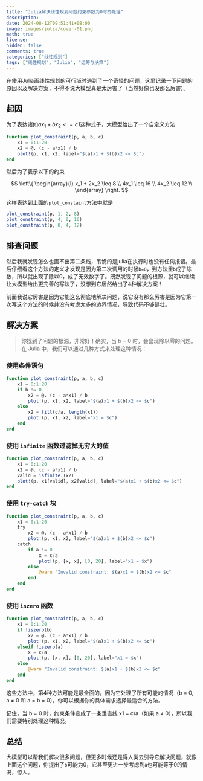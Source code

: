 ```yaml
---
title: "Julia解决线性规划问题约束参数为0时的处理"
description: 
date: 2024-08-12T09:51:41+08:00
image: images/julia/cover-01.png
math: true
license: 
hidden: false
comments: true
categories: ["线性规划"]
tags: ["线性规划", "Julia", "运筹与决策"]
---
```


在使用Julia画线性规划的可行域时遇到了一个奇怪的问题，这里记录一下问题的原因以及解决方案，不得不说大模型真是太厉害了（当然好像也没那么厉害）。

## 起因

为了表达诸如$ax_1 + bx_2 <= c1$这种式子，大模型给出了一个自定义方法

```julia
function plot_constraint(p, a, b, c)
    x1 = 0:1:20
    x2 = @. (c - a*x1) / b 
    plot!(p, x1, x2, label="$(a)x1 + $(b)x2 <= $c")
end
```

然后为了表示以下的约束

$$
\left\{
\begin{array}{l}
x_1 + 2x_2 \leq 8 \\
4x_1 \leq 16 \\
4x_2 \leq 12 \\
\end{array}
\right.
$$

这样表达到上面的`plot_constaint`方法中就是

```julia
plot_constraint(p, 1, 2, 8)
plot_constraint(p, 4, 0, 16)
plot_constraint(p, 0, 4, 12)
```

## 排查问题

然后我就发现怎么也画不出第二条线，吊诡的是julia在执行时也没有任何报错。最后仔细看这个方法的定义才发现是因为第二次调用的时候`b=0`，到方法里`b`成了除数，所以就出现了除以0，成了无效数字了。既然发现了问题的根源，就可以继续让大模型给出更完善的写法了，没想到它居然给出了4种解决方案！

前面我说它厉害是因为它能这么彻底地解决问题，说它没有那么厉害是因为它第一次写这个方法的时候并没有考虑太多的边界情况，导致代码不够健壮。

## 解决方案

> 你找到了问题的根源，非常好！确实，当 b = 0 时，会出现除以零的问题。在 Julia 中，我们可以通过几种方式来处理这种情况：

### 使用条件语句

```julia
function plot_constraint(p, a, b, c)
    x1 = 0:1:20
    if b != 0
        x2 = @. (c - a*x1) / b
        plot!(p, x1, x2, label="$(a)x1 + $(b)x2 <= $c")
    else
        x2 = fill(c/a, length(x1))
        plot!(p, x1, x2, label="x1 = $c")
    end
end
```

### 使用 `isfinite` 函数过滤掉无穷大的值

```julia
function plot_constraint(p, a, b, c)
    x1 = 0:1:20
    x2 = @. (c - a*x1) / b
    valid = isfinite.(x2)
    plot!(p, x1[valid], x2[valid], label="$(a)x1 + $(b)x2 <= $c")
end
```

### 使用 `try-catch` 块

```julia
function plot_constraint(p, a, b, c)
    x1 = 0:1:20
    try
        x2 = @. (c - a*x1) / b
        plot!(p, x1, x2, label="$(a)x1 + $(b)x2 <= $c")
    catch
        if a != 0
            x = c/a
            plot!(p, [x, x], [0, 20], label="x1 = $x")
        else
            @warn "Invalid constraint: $(a)x1 + $(b)x2 <= $c"
        end
    end
end
```

### 使用 `iszero` 函数

```julia
function plot_constraint(p, a, b, c)
    x1 = 0:1:20
    if !iszero(b)
        x2 = @. (c - a*x1) / b
        plot!(p, x1, x2, label="$(a)x1 + $(b)x2 <= $c")
    elseif !iszero(a)
        x = c/a
        plot!(p, [x, x], [0, 20], label="x1 = $x")
    else
        @warn "Invalid constraint: $(a)x1 + $(b)x2 <= $c"
    end
end
```

这些方法中，第4种方法可能是最全面的，因为它处理了所有可能的情况（b = 0, a ≠ 0 和 a = b = 0）。你可以根据你的具体需求选择最适合的方法。

记住，当 b = 0 时，约束条件变成了一条垂直线 x1 = c/a（如果 a ≠ 0），所以我们需要特别处理这种情况。

## 总结

大模型可以帮我们解决很多问题，但更多时候还是得人类去引导它解决问题，就像上面这个问题，你提出了`b`可能为0，它甚至更进一步考虑到`a`也可能等于0的情况，惊人。
